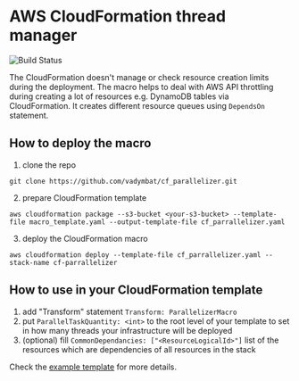# AWS CloudFormation thread manager
![Build Status](https://travis-ci.org/vadymbat/cf_parallelizer.svg?branch=master)

The CloudFormation doesn't manage or check resource creation limits during the deployment. The macro helps to deal with AWS API throttling during creating a lot of resources e.g. DynamoDB tables via CloudFormation. It creates different resource queues using `DependsOn` statement.

## How to deploy the macro
1. clone the repo

`git clone https://github.com/vadymbat/cf_parallelizer.git`

2. prepare CloudFormation template

`aws cloudformation package --s3-bucket <your-s3-bucket> --template-file macro_template.yaml --output-template-file cf_parrallelizer.yaml`

3. deploy the CloudFormation macro

`aws cloudformation deploy --template-file cf_parrallelizer.yaml --stack-name cf-parrallelizer`

## How to use in your CloudFormation template
1. add "Transform" statement `Transform: ParallelizerMacro`
2. put `ParallelTaskQuantity: <int>` to the root level of your template to set in how many threads your infrastructure will be deployed 
3. (optional) fill `CommonDependancies: ["<ResourceLogicalId>"]` list of the resources which are dependencies of all resources in the stack

Check the [example template](demo.json) for more details.
